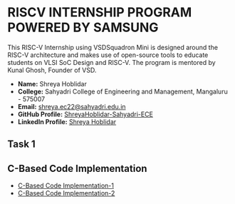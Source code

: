 # RISCV INTERNSHIP PROGRAM POWERED BY SAMSUNG 
This RISC-V Internship using VSDSquadron Mini is designed around the RISC-V architecture and makes use of open-source tools to educate students on VLSI SoC Design and RISC-V. The program is mentored by Kunal Ghosh, Founder of VSD.


- **Name:** Shreya Hoblidar 
- **College:** Sahyadri College of Engineering and Management, Mangaluru - 575007  
- **Email:** [shreya.ec22@sahyadri.edu.in](mailto:shreya.ec22@sahyadri.edu.in)  
- **GitHub Profile:** [ShreyaHoblidar-Sahyadri-ECE](https://github.com/ShreyaHoblidar-Sahyadri-ECE)  
- **LinkedIn Profile:** [Shreya Hoblidar](https://www.linkedin.com/in/shreyahoblidar/)

## Task 1
## C-Based Code Implementation

- [C-Based Code Implementation-1](https://github.com/ShreyaHoblidar-Sahyadri-ECE/ShreyaHoblidar/blob/main/Task1/task%201.png?raw=true)
- [C-Based Code Implementation-2](https://github.com/ShreyaHoblidar-Sahyadri-ECE/ShreyaHoblidar/blob/main/Task1/task11.png?raw=true)
